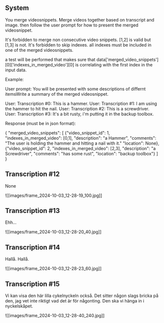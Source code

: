 ## System
You merge videosnippets. Merge videos together based on transcript and image. then follow the user prompt for how to present the merged videosnippet.

It's forbidden to merge non consecutive video snippets. [1,2] is valid but [1,3] is not.
It's forbidden to skip indexes. all indexes must be included in one of the merged videosnippets.

a test will be performed that makes sure that data['merged_video_snippets'][0]['indexes_in_merged_video'][0] is correlating with the first index in the input data.

Example:

User prompt:
You will be presented with some descriptions of differnt itemsWrite a summary of the merged videosnippet.

User: Transcription #0: This is a hammer.
User: Transcription #1: I am using the hammer to hit the nail.
User: Transcription #2: This is a screwdriver.
User: Transcription #3: It's a bit rusty, i'm putting it in the backup toolbox.



Response (must be in json format):


{
  "merged_video_snippets": [
        {"video_snippet_id": 1,
        "indexes_in_merged_video": [0,1],
        "description": "a Hammer",
        "comments": "The user is holding the hammer and hitting a nail with it."
        "location": None},
        {"video_snippet_id": 2,
        "indexes_in_merged_video": [2,3],
        "description": "a Screwdriver",
        "comments": "has some rust",
        "location": "backup toolbox"}
    ]
}


## Transcription #12
None

![[images/frame_2024-10-03_12-28-19_100.jpg]]

## Transcription #13
 Ehh...

![[images/frame_2024-10-03_12-28-20_40.jpg]]

## Transcription #14
 Hallå. Hallå.

![[images/frame_2024-10-03_12-28-23_60.jpg]]

## Transcription #15
 Vi kan visa den här lilla cykelnyckeln också. Det sitter någon slags bricka på den, jag vet inte riktigt vad det är för någonting. Den ska vi hänga in i nyckelskåpet.

![[images/frame_2024-10-03_12-28-40_240.jpg]]

